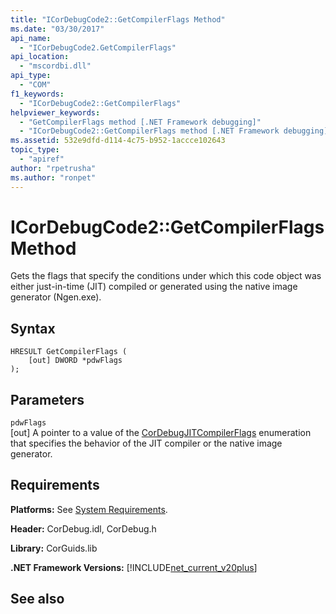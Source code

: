 ```yaml
---
title: "ICorDebugCode2::GetCompilerFlags Method"
ms.date: "03/30/2017"
api_name: 
  - "ICorDebugCode2.GetCompilerFlags"
api_location: 
  - "mscordbi.dll"
api_type: 
  - "COM"
f1_keywords: 
  - "ICorDebugCode2::GetCompilerFlags"
helpviewer_keywords: 
  - "GetCompilerFlags method [.NET Framework debugging]"
  - "ICorDebugCode2::GetCompilerFlags method [.NET Framework debugging]"
ms.assetid: 532e9dfd-d114-4c75-b952-1accce102643
topic_type: 
  - "apiref"
author: "rpetrusha"
ms.author: "ronpet"
---
```

# ICorDebugCode2::GetCompilerFlags Method
Gets the flags that specify the conditions under which this code object was either just-in-time (JIT) compiled or generated using the native image generator (Ngen.exe).  
  
## Syntax  
  
```  
HRESULT GetCompilerFlags (  
    [out] DWORD *pdwFlags  
);  
```  
  
## Parameters  
 `pdwFlags`  
 [out] A pointer to a value of the [CorDebugJITCompilerFlags](../../../../docs/framework/unmanaged-api/debugging/cordebugjitcompilerflags-enumeration.md) enumeration that specifies the behavior of the JIT compiler or the native image generator.  
  
## Requirements  
 **Platforms:** See [System Requirements](../../../../docs/framework/get-started/system-requirements.md).  
  
 **Header:** CorDebug.idl, CorDebug.h  
  
 **Library:** CorGuids.lib  
  
 **.NET Framework Versions:** [!INCLUDE[net_current_v20plus](../../../../includes/net-current-v20plus-md.md)]  
  
## See also

